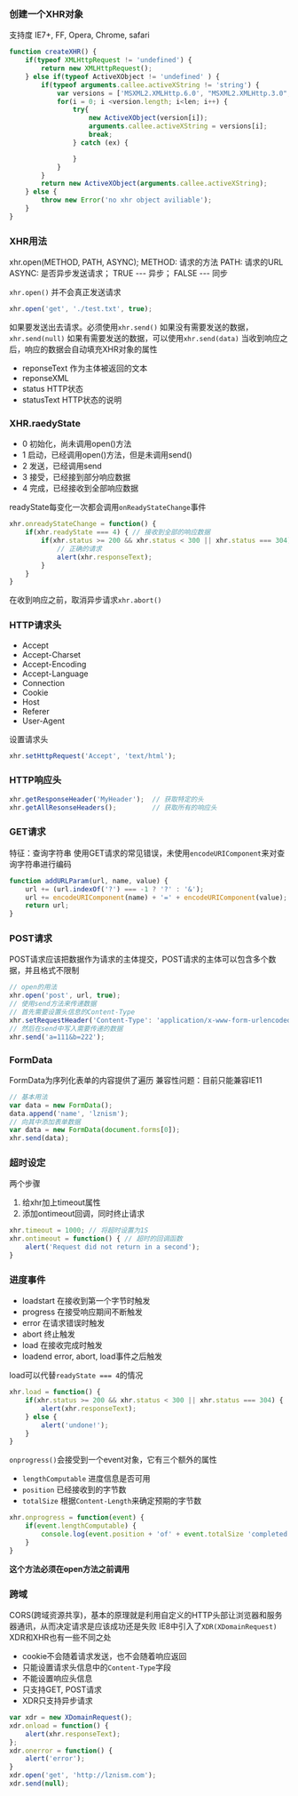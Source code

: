 ### 创建一个XHR对象
支持度 IE7+, FF, Opera, Chrome, safari

```js
function createXHR() {
    if(typeof XMLHttpRequest != 'undefined') {
        return new XMLHttpRequest();
    } else if(typeof ActiveXObject != 'undefined' ) {
        if(typeof arguments.callee.activeXString != 'string') {
            var versions = ['MSXML2.XMLHttp.6.0', "MSXML2.XMLHttp.3.0", "MSXML2.XMLHttp"], i , len;
            for(i = 0; i <version.length; i<len; i++) {
                try{
                    new ActiveXObject(version[i]);
                    arguments.callee.activeXString = versions[i];
                    break;
                } catch (ex) {

                }
            }
        }
        return new ActiveXObject(arguments.callee.activeXString);
    } else {
        throw new Error('no xhr object aviliable');
    }
}
```

### XHR用法
xhr.open(METHOD, PATH, ASYNC);
METHOD: 请求的方法
PATH:   请求的URL
ASYNC:  是否异步发送请求； TRUE --- 异步； FALSE --- 同步

`xhr.open()` 并不会真正发送请求

```js
xhr.open('get', './test.txt', true);
```

如果要发送出去请求。必须使用`xhr.send()`
如果没有需要发送的数据，`xhr.send(null)`
如果有需要发送的数据，可以使用`xhr.send(data)`
当收到响应之后，响应的数据会自动填充XHR对象的属性

- reponseText 作为主体被返回的文本
- reponseXML  
- status      HTTP状态
- statusText  HTTP状态的说明

### XHR.raedyState

- 0 初始化，尚未调用open()方法
- 1 启动，已经调用open()方法，但是未调用send()
- 2 发送，已经调用send
- 3 接受，已经接到部分响应数据
- 4 完成，已经接收到全部响应数据

readyState每变化一次都会调用`onReadyStateChange`事件

```js
xhr.onreadyStateChange = function() {
    if(xhr.readyState === 4) { // 接收到全部的响应数据
        if(xhr.status >= 200 && xhr.status < 300 || xhr.status === 304) {
            // 正确的请求
            alert(xhr.responseText);
        }
    }
}
```

在收到响应之前，取消异步请求`xhr.abort()`

### HTTP请求头
- Accept
- Accept-Charset
- Accept-Encoding
- Accept-Language
- Connection
- Cookie
- Host
- Referer
- User-Agent

设置请求头

```js
xhr.setHttpRequest('Accept', 'text/html');
```

### HTTP响应头

```js
xhr.getResponseHeader('MyHeader');  // 获取特定的头
xhr.getAllResonseHeaders();         // 获取所有的响应头
```

### GET请求
特征：查询字符串
使用GET请求的常见错误，未使用`encodeURIComponent`来对查询字符串进行编码

```js
function addURLParam(url, name, value) {
    url += (url.indexOf('?') === -1 ? '?' : '&');
    url += encodeURIComponent(name) + '=' + encodeURIComponent(value);
    return url;
}
```

### POST请求
POST请求应该把数据作为请求的主体提交，POST请求的主体可以包含多个数据，并且格式不限制

```js
// open的用法
xhr.open('post', url, true);
// 使用send方法来传递数据
// 首先需要设置头信息的Content-Type
xhr.setRequestHeader('Content-Type': 'application/x-www-form-urlencoded');
// 然后在send中写入需要传递的数据
xhr.send('a=111&b=222');
```

### FormData
FormData为序列化表单的内容提供了遍历
兼容性问题：目前只能兼容IE11

```js
// 基本用法
var data = new FormData();
data.append('name', 'lznism');
// 向其中添加表单数据
var data = new FormData(document.forms[0]);
xhr.send(data);
```

### 超时设定
两个步骤
1. 给xhr加上timeout属性
2. 添加ontimeout回调，同时终止请求

```js
xhr.timeout = 1000; // 将超时设置为1S
xhr.ontimeout = function() { // 超时的回调函数
    alert('Request did not return in a second');
}
```

### 进度事件
- loadstart 在接收到第一个字节时触发
- progress  在接受响应期间不断触发
- error     在请求错误时触发
- abort     终止触发
- load      在接收完成时触发
- loadend   error, abort, load事件之后触发

load可以代替`readyState === 4`的情况

```js
xhr.load = function() {
    if(xhr.status >= 200 && xhr.status < 300 || xhr.status === 304) {
        alert(xhr.responseText);
    } else {
        alert('undone!');
    }
}
```

`onprogress()`会接受到一个event对象，它有三个额外的属性
- `lengthComputable` 进度信息是否可用
- `position`         已经接收到的字节数
- `totalSize`        根据`Content-Length`来确定预期的字节数

```js
xhr.onprogress = function(event) {
    if(event.lengthComputable) {
        console.log(event.position + 'of' + event.totalSize 'completed');
    }
}
```

**这个方法必须在open方法之前调用**

### 跨域
CORS(跨域资源共享)，基本的原理就是利用自定义的HTTP头部让浏览器和服务器通讯，从而决定请求是应该成功还是失败
IE8中引入了`XDR(XDomainRequest)`
XDR和XHR也有一些不同之处
- cookie不会随着请求发送，也不会随着响应返回
- 只能设置请求头信息中的`Content-Type`字段
- 不能设置响应头信息
- 只支持GET, POST请求
- XDR只支持异步请求

```js
var xdr = new XDomainRequest();
xdr.onload = function() {
    alert(xhr.responseText);
};
xdr.onerror = function() {
    alert('error');
}
xdr.open('get', 'http://lznism.com');
xdr.send(null);
```






























